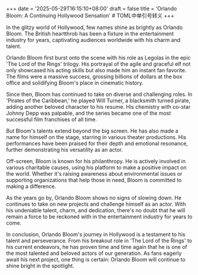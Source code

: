 +++
date = '2025-05-29T16:15:10+08:00'
draft = false
title = 'Orlando Bloom: A Continuing Hollywood Sensation' # TOML中单引号转义
+++

In the glitzy world of Hollywood, few names shine as brightly as Orlando Bloom. The British heartthrob has been a fixture in the entertainment industry for years, captivating audiences worldwide with his charm and talent. 

Orlando Bloom first burst onto the scene with his role as Legolas in the epic 'The Lord of the Rings' trilogy. His portrayal of the agile and graceful elf not only showcased his acting skills but also made him an instant fan favorite. The films were a massive success, grossing billions of dollars at the box office and solidifying Bloom's place in cinematic history. 

Since then, Bloom has continued to take on diverse and challenging roles. In 'Pirates of the Caribbean,' he played Will Turner, a blacksmith turned pirate, adding another beloved character to his resume. His chemistry with co-star Johnny Depp was palpable, and the series became one of the most successful film franchises of all time. 

But Bloom's talents extend beyond the big screen. He has also made a name for himself on the stage, starring in various theater productions. His performances have been praised for their depth and emotional resonance, further demonstrating his versatility as an actor. 

Off-screen, Bloom is known for his philanthropy. He is actively involved in various charitable causes, using his platform to make a positive impact on the world. Whether it's raising awareness about environmental issues or supporting organizations that help those in need, Bloom is committed to making a difference. 

As the years go by, Orlando Bloom shows no signs of slowing down. He continues to take on new projects and challenge himself as an actor. With his undeniable talent, charm, and dedication, there's no doubt that he will remain a force to be reckoned with in the entertainment industry for years to come. 

In conclusion, Orlando Bloom's journey in Hollywood is a testament to his talent and perseverance. From his breakout role in 'The Lord of the Rings' to his current endeavors, he has proven time and time again that he is one of the most talented and beloved actors of our generation. As fans eagerly await his next project, one thing is certain: Orlando Bloom will continue to shine bright in the spotlight.